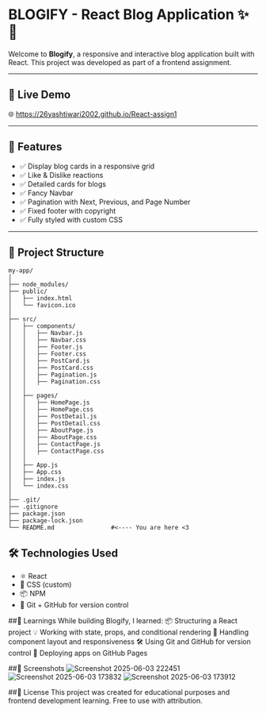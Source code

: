 # BLOGIFY - React Blog Application ✨📝

Welcome to **Blogify**, a responsive and interactive blog application built with React. This project was developed as part of a frontend assignment.

---

## 🔗 Live Demo

🌐 https://26yashtiwari2002.github.io/React-assign1

---

## 🚀 Features

- ✅ Display blog cards in a responsive grid
- ✅ Like & Dislike reactions
- ✅ Detailed cards for blogs
- ✅ Fancy Navbar
- ✅ Pagination with Next, Previous, and Page Number
- ✅ Fixed footer with copyright
- ✅ Fully styled with custom CSS

---

## 📁 Project Structure
```text
my-app/
│
├── node_modules/                
├── public/
│   ├── index.html               
│   └── favicon.ico               
│
├── src/
│   ├── components/               
│   │   ├── Navbar.js
│   │   ├── Navbar.css
│   │   ├── Footer.js
│   │   ├── Footer.css
│   │   ├── PostCard.js
│   │   ├── PostCard.css
│   │   ├── Pagination.js
│   │   ├── Pagination.css
│   │
│   ├── pages/                    
│   │   ├── HomePage.js
│   │   ├── HomePage.css
│   │   ├── PostDetail.js
│   │   ├── PostDetail.css
│   │   ├── AboutPage.js
│   │   ├── AboutPage.css
│   │   ├── ContactPage.js
│   │   ├── ContactPage.css
│   │
│   ├── App.js                    
│   ├── App.css                   
│   ├── index.js                  
│   └── index.css                 
│
├── .git/                         
├── .gitignore                   
├── package.json                 
├── package-lock.json            
└── README.md                #<---- You are here <3                       

```



## 🛠️ Technologies Used

- ⚛️ React
- 🎨 CSS (custom)
- 📦 NPM
- 🧪 Git + GitHub for version control

##🧠 Learnings
While building Blogify, I learned:
📦 Structuring a React project
💡 Working with state, props, and conditional rendering
🎯 Handling component layout and responsiveness
🛠️ Using Git and GitHub for version control
🚀 Deploying apps on GitHub Pages

##📸 Screenshots
![Screenshot 2025-06-03 222451](https://github.com/user-attachments/assets/33e27c76-5e99-46e7-87e7-c898d886488b)
![Screenshot 2025-06-03 173832](https://github.com/user-attachments/assets/9645f2f8-cd24-4bd1-94ea-1dd2992f01f6)
![Screenshot 2025-06-03 173912](https://github.com/user-attachments/assets/78317da8-e803-4fd0-8310-ec0a6d29da47)



##📜 License
This project was created for educational purposes and frontend development learning. Free to use with attribution.

